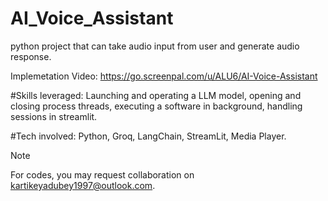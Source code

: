 # AI_Voice_Assistant
python project that can take audio input from user and generate audio response.

Implemetation Video: https://go.screenpal.com/u/ALU6/AI-Voice-Assistant

#Skills leveraged: 
Launching and operating a LLM model,
opening and closing process threads,
executing a software in background,
handling sessions in streamlit.


#Tech involved: 
Python,
Groq,
LangChain,
StreamLit,
Media Player.

> [!NOTE]
> For codes, you may request collaboration on kartikeyadubey1997@outlook.com.
